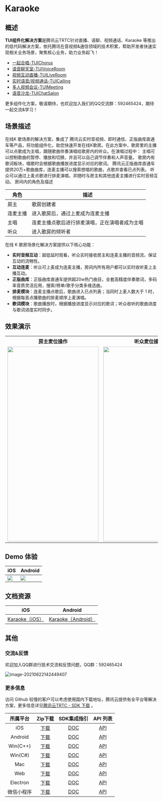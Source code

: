 # Karaoke

## 概述

**TUI组件化解决方案**是腾讯云TRTC针对直播、语聊、视频通话、Karaoke 等推出的低代码解决方案，依托腾讯在音视频&通信领域的技术积累，帮助开发者快速实现相关业务场景，聚焦核心业务，助力业务起飞！

- [一起合唱-TUIChorus](https://github.com/tencentyun/TUIChorus/)
- [语音聊天室-TUIVoiceRoom](https://github.com/tencentyun/TUIVoiceRoom/)
- [视频互动直播-TUILiveRoom](https://github.com/tencentyun/TUILiveRoom/)
- [实时语音/视频通话-TUICalling](https://github.com/tencentyun/TUICalling/)
- [多人视频会议-TUIMeeting](https://github.com/tencentyun/TUIMeeting/)
- [语音沙龙-TUIChatSalon](https://github.com/tencentyun/TUIChatSalon/)

更多组件化方案，敬请期待，也欢迎加入我们的QQ交流群：592465424，期待一起交流&学习！

## 场景描述

在线K 歌场景的解决方案，集成了 腾讯云实时音视频、即时通信、正版曲库直通车等产品，将功能组件化，助您快速开发在线K歌房。在此方案中，歌房里的主播可以点歌成为主唱，跟随歌曲伴奏演唱给歌房内的听众。在演唱过程中： 主唱可以控制歌曲的暂停、播放和切换，并且可以自己调节伴奏和人声音量。 歌房内有歌词板块，唱歌时会根据歌曲播放进度显示对应的歌词。 腾讯云正版曲库直通车提供20万+歌曲曲库，连麦主播可以搜索想唱的歌曲，点歌并查看已点列表。 听众可以通过上麦点歌进行排麦演唱，并随时与房主和其他连麦主播进行实时音频互动。 房间内的角色及描述

| 角色     | 描述                                           |
| -------- | ---------------------------------------------- |
| 房主     | 歌房创建者                                     |
| 连麦主播 | 进入歌房后，通过上麦成为连麦主播               |
| 主唱     | 连麦主播点歌后进行排麦演唱，正在演唱者成为主唱 |
| 听众     | 进入歌房的倾听者                               |

在线 K 歌房场景化解决方案提供以下核心功能：
- **实时音频互动**：超低延时观看，听众实时接收房主和连麦主播的音频流，保证互动的流畅性。
- **互动连麦**：听众可上麦成为连麦主播，房间内所有用户都可以实时收听麦上主播互动。
- **正版曲库**：正版曲库直通车提供超20w热门曲目，全套高精度伴奏歌词，多码率音质灵活应用，搜索/榜单/歌手分类多维选曲。
- **排麦模块**：连麦主播点歌后，歌曲进入已点列表；当同时上麦人数大于 1 时，根据每首点播歌曲的排麦顺序上麦演唱。
- **歌词模块**：歌曲播放时，根据播放进度显示对应的歌词；听众收听的歌曲进度与歌词进度实时同步。

## 效果演示

<table>
     <tr>
         <th>房主麦位操作</th>  
         <th>听众麦位操作</th>  
     </tr>
<tr>
<td><img src="demo_owner.gif" width="300px" height="640px"/></td>
<td><img src="demo_audience.gif" width="300px" height="640px"/></td>
</tr>
</table>

## Demo 体验

| iOS                                                          | Android                                                      |
| ------------------------------------------------------------ | ------------------------------------------------------------ |
| ![](https://liteav.sdk.qcloud.com/doc/res/trtc/picture/zh-cn/app_download_ios.png) | ![](https://liteav.sdk.qcloud.com/doc/res/trtc/picture/zh-cn/app_download_android.png) |

## 文档资源

| iOS                                                          | Android                                                      |
| ------------------------------------------------------------ | ------------------------------------------------------------ |
| [Karaoke（iOS）](https://cloud.tencent.com/document/product/647/45753)| [Karaoke（Android）](https://cloud.tencent.com/document/product/647/45737)|
## 其他

### 交流&反馈

欢迎加入QQ群进行技术交流和反馈问题，QQ群：592465424

![image-20210622142449407](https://main.qcloudimg.com/raw/1ea3ab1ff36d37c889f4140499585a4a.png)

### 更多信息

访问 Github 较慢的客户可以考虑使用国内下载地址，腾讯云提供有全平台等解决方案，更多信息详见[腾讯云TRTC - SDK 下载](https://cloud.tencent.com/document/product/647/32689) 。

| 所属平台 | Zip下载 | SDK集成指引 | API 列表 |
|:---------:| :--------:|:--------:|:--------:|
| iOS | [下载](https://liteav.sdk.qcloud.com/download/latest/TXLiteAVSDK_TRTC_iOS_latest.zip)|[DOC](https://cloud.tencent.com/document/product/647/32173) | [API](https://cloud.tencent.com/document/product/647/32258) |
| Android | [下载](https://liteav.sdk.qcloud.com/download/latest/TXLiteAVSDK_TRTC_Android_latest.zip)| [DOC](https://cloud.tencent.com/document/product/647/32175) | [API](https://cloud.tencent.com/document/product/647/32267) |
| Win(C++)| [下载](https://liteav.sdk.qcloud.com/download/latest/TXLiteAVSDK_TRTC_Win_latest.zip)| [DOC](https://cloud.tencent.com/document/product/647/32178) | [API](https://cloud.tencent.com/document/product/647/32268) |
| Win(C#)| [下载](https://liteav.sdk.qcloud.com/download/latest/TXLiteAVSDK_TRTC_Win_latest.zip)| [DOC](https://cloud.tencent.com/document/product/647/32178) | [API](https://cloud.tencent.com/document/product/647/36776) |
| Mac| [下载](https://liteav.sdk.qcloud.com/download/latest/TXLiteAVSDK_TRTC_Mac_latest.tar.bz2)| [DOC](https://cloud.tencent.com/document/product/647/32176) |[API](https://cloud.tencent.com/document/product/647/32258) |
| Web | [下载](https://web.sdk.qcloud.com/trtc/webrtc/download/webrtc_latest.zip)| [DOC](https://cloud.tencent.com/document/product/647/16863) |[API](https://cloud.tencent.com/document/product/647/17249) |
| Electron | [下载](https://web.sdk.qcloud.com/trtc/electron/download/TXLiteAVSDK_TRTC_Electron_latest.zip) | [DOC](https://cloud.tencent.com/document/product/647/38549) |[API](https://cloud.tencent.com/document/product/647/38551) |
| 微信小程序 | [下载](https://web.sdk.qcloud.com/trtc/miniapp/download/trtc-room.zip) | [DOC](https://cloud.tencent.com/document/product/647/32183) |[API](https://cloud.tencent.com/document/product/647/17018) |

